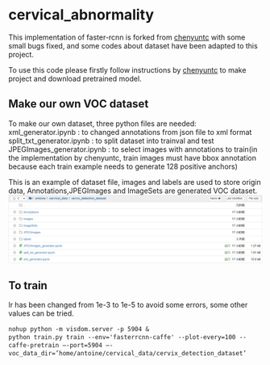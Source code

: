 # cervical_abnormality
This implementation of faster-rcnn is forked from [chenyuntc](https://github.com/chenyuntc/simple-faster-rcnn-pytorch)
with some small bugs fixed, and some codes about dataset have been adapted to this project. 

To use this code please firstly follow instructions by [chenyuntc](https://github.com/chenyuntc/simple-faster-rcnn-pytorch) to make project and download pretrained model.

## Make our own VOC dataset
To make our own dataset, three python files are needed: 
xml_generator.ipynb : to changed annotations from json file to xml format
split_txt_generator.ipynb : to split dataset into trainval and test
JPEGImages_generator.ipynb : to select images with annotations to train(in the implementation by chenyuntc, train images must have bbox annotation because each train example needs to generate 128 positive anchors)

This is an example of dataset file, images and labels are used to store origin data, Annotations,JPEGImages and ImageSets are generated VOC dataset.
![images](https://github.com/leondelee/cervical_abnormality/blob/detection/simple-faster-rcnn/misc/voc_file_format.png)

## To train
lr has been changed from 1e-3 to 1e-5 to avoid some errors, some other values can be tried.
```
nohup python -m visdom.server -p 5904 &
python train.py train --env='fasterrcnn-caffe' --plot-every=100 --caffe-pretrain –-port=5904 –-voc_data_dir=’home/antoine/cervical_data/cervix_detection_dataset’
```
